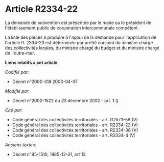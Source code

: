 # Article R2334-22

La demande de subvention est présentée par le maire ou le président de l'établissement public de coopération intercommunale
compétent.

La liste des pièces à produire à l'appui de la demande pour l'application de l'article R. 2334-23 est déterminée par arrêté
conjoint du ministre chargé des collectivités locales, du ministre chargé du budget et du ministre chargé de l'outre-mer.

**Liens relatifs à cet article**

_Codifié par_:

  - Décret n°2000-318 2000-04-07

_Modifié par_:

  - Décret n°2002-1522 du 23 décembre 2002 - art. 1 ()

_Cité par_:

  - Code général des collectivités territoriales - art. D2573-58 (V)
  - Code général des collectivités territoriales - art. R2334-23 (V)
  - Code général des collectivités territoriales - art. R2334-38 (V)
  - Code général des collectivités territoriales - art. R3334-4 (V)

_Anciens textes_:

  - Décret n°85-1510, 1985-12-31, art 13
